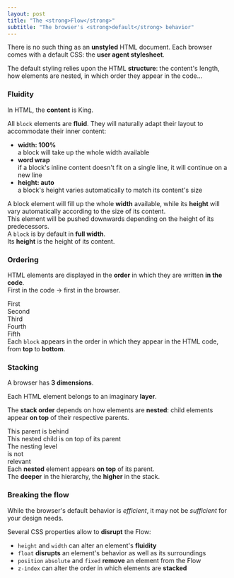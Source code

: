 ```yaml
---
layout: post
title: "The <strong>Flow</strong>"
subtitle: "The browser's <strong>default</strong> behavior"
---
```


There is no such thing as an **unstyled** HTML document. Each browser comes with a default CSS: the **user agent stylesheet**.

The default styling relies upon the HTML **structure**: the content's length, how elements are nested, in which order they appear in the code...

### Fluidity

In HTML, the **content** is King.

All `block` elements are **fluid**. They will naturally adapt their layout to accommodate their inner content:

* **width: 100%**  
a block will take up the whole width available
* **word wrap**  
if a block's inline content doesn't fit on a single line, it will continue on a new line
* **height: auto**  
a block's height varies automatically to match its content's size

<div class="browser">
  <div class="browser-bar">
    <div></div>
  </div>
  <div class="browser-body">
    <div class="block block-alpha">
      A block element will fill up the whole <strong>width</strong> available, while its <strong>height</strong> will vary automatically according to the size of its content.
      <br>
      <span data-typer-targets="You can add even more text,This block will continue expanding,This line is most probably long enough to trigger a new one by wrapping the text"></span>
    </div>
    <div class="block block-beta">
      This element will be pushed downwards depending on the height of its predecessors.
    </div>
  </div>
</div>

<aside>
  A <code>block</code> is by default in <strong>full width</strong>.
  <br>
  Its <strong>height</strong> is the height of its content.
</aside>

### Ordering

HTML elements are displayed in the **order** in which they are written **in the code**.  
First in the code -> first in the browser.

<div class="browser">
  <div class="browser-bar">
    <div></div>
  </div>
  <div class="browser-body">
    <div class="block block-alpha">
      First
    </div>
    <div class="block block-beta">
      Second
    </div>
    <div class="block block-gamma">
      Third
    </div>
    <div class="block block-delta">
      Fourth
    </div>
    <div class="block block-epsilon">
      Fifth
    </div>
  </div>
</div>

<aside>
  Each <code>block</code> appears in the order in which they appear in the HTML code, from <strong>top</strong> to <strong>bottom</strong>.
</aside>

### Stacking

A browser has **3 dimensions**.

Each HTML element belongs to an imaginary **layer**.

The **stack order** depends on how elements are **nested**: child elements appear **on top** of their respective parents.

<div class="browser">
  <div class="browser-bar">
    <div></div>
  </div>
  <div class="browser-body">
    <div class="block block-alpha">
      This parent is behind
      <div class="block block-beta">
        This nested child is on top of its parent
      </div>
    </div>
    <div class="block block-gamma">
      The nesting level
      <div class="block block-delta">
        is not
          <div class="block block-epsilon">
            relevant
          </div>
      </div>
    </div>
  </div>
</div>

<aside>
  Each <strong>nested</strong> element appears <strong>on top</strong> of its parent.
  <br>
  The <strong>deeper</strong> in the hierarchy, the <strong>higher</strong> in the stack.
</aside>

### Breaking the flow

While the browser's default behavior is _efficient_, it may not be _sufficient_ for your design needs.

Several CSS properties allow to **disrupt** the Flow:

* `height` and `width` can alter an element's **fluidity**
* `float` **disrupts** an element's behavior as well as its surroundings
* `position` `absolute` and `fixed` **remove** an element from the Flow
* `z-index` can alter the order in which elements are **stacked**
